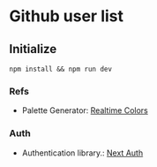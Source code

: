 # Github user list

## Initialize
```
npm install && npm run dev
```

### Refs
- Palette Generator: [Realtime Colors](https://www.realtimecolors.com/)

### Auth
- Authentication library.: [Next Auth](https://next-auth.js.org/)
